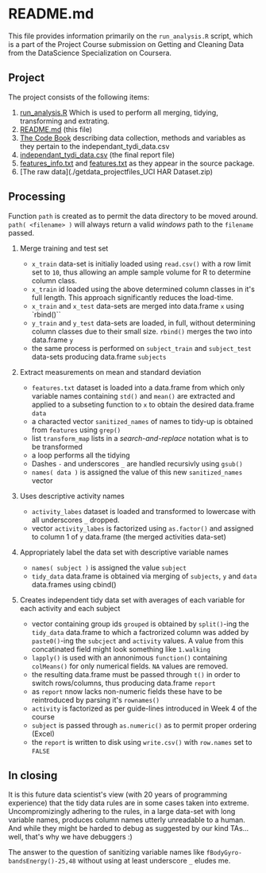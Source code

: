 # README.md

This file provides information primarily on the `run_analysis.R` script, which is a part of the Project Course submission on Getting and Cleaning Data from the DataScience Specialization on Coursera.


## Project

The project consists of the following items:

1. [run_analysis.R](./run_analysis.R) Which is used to perform all merging, tidying, transforming and extrating.
2. [README.md](./README.md) (this file)
3. [The Code Book](./CodeBook.md) describing data collection, methods and variables as they pertain to the independant_tydi_data.csv
4. [independant_tydi_data.csv]( ./independant_tydi_data ) (the final report file)
5. [features_info.txt](./features_info.txt) and [features.txt](./features_info.txt) as they appear in the source package.
6. [The raw data](./getdata_projectfiles_UCI HAR Dataset.zip)



## Processing

Function `path` is created as to permit the data directory to be moved around. `path( <filename> )` will always return a valid *windows* path to the `filename` passed.

1. Merge training and test set
   * `x_train` data-set is initialiy loaded using `read.csv()` with a row limit set to `10`, thus allowing an ample sample volume for R to determine column class.
   * `x_train` id loaded using the above determined column classes in it's full length. This approach significantly reduces the load-time.
   * `x_train` and `x_test` data-sets are merged into data.frame `x` using `rbind()``
   * `y_train` and `y_test` data-sets are loaded, in full, without determining column classes due to their small size. `rbind()` merges the two into data.frame `y`
   * the same process is performed on `subject_train` and `subject_test` data-sets producing data.frame `subjects`

2. Extract measurements on mean and standard deviation
   * `features.txt` dataset is loaded into a data.frame from which only variable names containing `std()` and `mean()` are extracted 
   and applied to a subseting function to `x` to obtain the desired data.frame `data`
   * a characted vector `sanitized_names` of names to tidy-up is obtained from `features` using `grep()`
   * list `transform_map` lists in a *search-and-replace* notation what is to be transformed
   * a loop performs all the tidying
   * Dashes `-` and underscores `_` are handled recursivly using `gsub()`
   * `names( data )` is assigned the value of this new `sanitized_names` vector

3. Uses descriptive activity names   
   * `activity_labes` dataset is loaded and transformed to lowercase with all underscores `_` dropped.
   * vector `activity_labes` is factorized using `as.factor()` and assigned to column 1 of `y` data.frame (the merged activities data-set)

4. Appropriately label the data set with descriptive variable names
   * `names( subject )` is assigned the value `subject`
   * `tidy_data` data.frame is obtained via merging of `subjects`, `y` and `data` data.frames using cbind()

5. Creates independent tidy data set with averages of each variable for each activity and each subject
   * vector containing group ids `grouped` is obtained by `split()`-ing the `tidy_data` data.frame to which a factrorized column was added by `paste0()`-ing the `subcject` and `activity` values.
   A value from this concatinated field might look something like `1.walking`
   * `lapply()` is used with an annonimous `function()` containing `colMeans()` for only numerical fields. `NA` values are removed.
   * the resulting data.frame must be passed through `t()` in order to switch rows/columns, thus producing data.frame `report`
   * as `report` nnow lacks non-numeric fields these have to be reintroduced by parsing it's `rownames()`
   * `activity` is factorized as per guide-lines introduced in Week 4 of the course
   * `subject` is passed through `as.numeric()` as to permit proper ordering (Excel)
   * the `report` is written to disk using `write.csv()` with `row.names` set to `FALSE`


## In closing

It is this future data scientist's view (with 20 years of programming experience) that the tidy data rules are in some cases taken into extreme.
Uncompromizingly adhering to the rules, in a large data-set with long variable names, produces column names utterly unreadable to a human. And while they might be harded to debug
as suggested by our kind TAs... well, that's why we have debuggers :)

The answer to the question of sanitizing variable names like `fBodyGyro-bandsEnergy()-25,48` without using at least underscore `_` eludes me.
